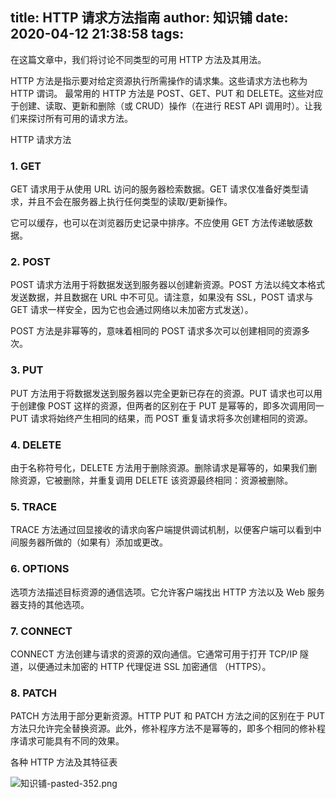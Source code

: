 title: HTTP 请求方法指南
author: 知识铺
date: 2020-04-12 21:38:58
tags:
---
在这篇文章中，我们将讨论不同类型的可用 HTTP 方法及其用法。

HTTP 方法是指示要对给定资源执行所需操作的请求集。这些请求方法也称为 HTTP 谓词。
最常用的 HTTP 方法是 POST、GET、PUT 和 DELETE。这些对应于创建、读取、更新和删除（或 CRUD）操作（在进行 REST API 调用时）。让我们来探讨所有可用的请求方法。

HTTP 请求方法
### 1. GET
GET 请求用于从使用 URL 访问的服务器检索数据。GET 请求仅准备好类型请求，并且不会在服务器上执行任何类型的读取/更新操作。

它可以缓存，也可以在浏览器历史记录中排序。不应使用 GET 方法传递敏感数据。

### 2. POST
POST 请求方法用于将数据发送到服务器以创建新资源。POST 方法以纯文本格式发送数据，并且数据在 URL 中不可见。请注意，如果没有 SSL，POST 请求与 GET 请求一样安全，因为它也会通过网络以未加密方式发送）。

POST 方法是非幂等的，意味着相同的 POST 请求多次可以创建相同的资源多次。

### 3. PUT
PUT 方法用于将数据发送到服务器以完全更新已存在的资源。PUT 请求也可以用于创建像 POST 这样的资源，但两者的区别在于 PUT 是幂等的，即多次调用同一 PUT 请求将始终产生相同的结果，而 POST 重复请求将多次创建相同的资源。

### 4. DELETE
由于名称符号化，DELETE 方法用于删除资源。删除请求是幂等的，如果我们删除资源，它被删除，并重复调用 DELETE 该资源最终相同：资源被删除。

### 5. TRACE
TRACE 方法通过回显接收的请求向客户端提供调试机制，以便客户端可以看到中间服务器所做的（如果有）添加或更改。

### 6. OPTIONS
选项方法描述目标资源的通信选项。它允许客户端找出 HTTP 方法以及 Web 服务器支持的其他选项。

### 7. CONNECT
CONNECT 方法创建与请求的资源的双向通信。它通常可用于打开 TCP/IP 隧道，以便通过未加密的 HTTP 代理促进 SSL 加密通信 （HTTPS）。

### 8. PATCH
PATCH 方法用于部分更新资源。HTTP PUT 和 PATCH 方法之间的区别在于 PUT 方法只允许完全替换资源。此外，修补程序方法不是幂等的，即多个相同的修补程序请求可能具有不同的效果。

各种 HTTP 方法及其特征表

![知识铺-pasted-352.png](https:\/\/blog.zshipu.com/tlg/images/pasted-352.png)